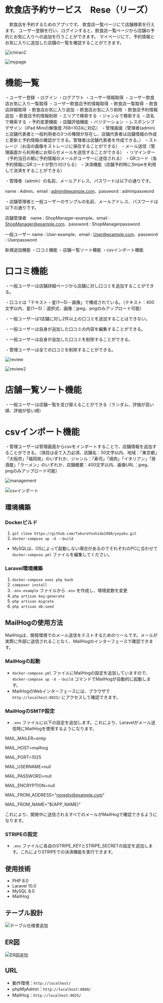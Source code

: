 # 飲食店予約サービス　Rese（リーズ）
　飲食店を予約するためのアプリです。
飲食店一覧ページにて店舗検索を行えます。
ユーザー登録を行い、ログインすると、飲食店一覧ページから店舗の予約とお気に入りへの追加を行うことができます。
マイページにて、予約情報とお気に入りに追加した店舗の一覧を確認することができます。

![ichiran2](https://github.com/user-attachments/assets/ec67e482-7507-42a4-8439-bd3b7fb7f462)

![mypage](https://github.com/user-attachments/assets/8f7741c9-0b38-4609-a5d0-0472d36cc8ba)

# 機能一覧

・ユーザー登録
・ログイン
・ログアウト
・ユーザー情報取得
・ユーザー飲食店お気に入り一覧取得
・ユーザー飲食店予約情報取得
・飲食店一覧取得
・飲食店詳細取得
・飲食店お気に入り追加
・飲食店お気に入り削除
・飲食店予約情報追加
・飲食店予約情報削除
・エリアで検索する
・ジャンルで検索する
・店名で検索する
・予約変更機能
・店舗評価機能
・バリデーション
・レスポンシブデザイン（iPad Miniの解像度 768×1024に対応）
・管理画面（管理者(admin)と店舗代表者と一般利用者の3つの権限が存在し、店舗代表者は店舗情報の作成と更新と予約情報の確認ができる。管理者は店舗代表者を作成できる。）
・ストレージ（お店の画像をストレージに保存することができる）
・メール送信（管理画面から利用者にお知らせメールを送信することができる）
・リマインダー（予約当日の朝に予約情報のメールがユーザーに送信される）
・QRコード（各予約情報にQRコードが割り付けらる）
・決済機能（店舗予約時にStripeを利用して決済をすることができる）

・管理者（admin）の名前、メールアドレス、パスワードは以下の通りです。

name : Admin、email : admin@example.com、password : adminpassword

・店舗管理者と一般ユーザーのサンプルの名前、メールアドレス、パスワードは以下の通りです。

店舗管理者　name : ShopManager-example、email : ShopManager@example.com、password : ShopManagerpassword

一般ユーザー name : User-example、email : User@example.com、password : Userpassword

新規追加機能
・口コミ機能
・店舗一覧ソート機能
・csvインポート機能

# 口コミ機能

・一般ユーザーは店舗詳細ページから店舗に対し口コミを追加することができる。

・口コミは「テキスト・星(1～5)・画像」で構成されている。（テキスト：400文字以内、星(1～5)：選択式、画像：jpeg、pngのみアップロード可能）
    
・一般ユーザーは1店舗に対し2件以上の口コミを追加することはできない。

・一般ユーザーは自身が追加した口コミの内容を編集することができる。

・一般ユーザーは自身が追加した口コミを削除することができる。

・管理ユーザーは全ての口コミを削除することができる。

![review](https://github.com/user-attachments/assets/3f4997f3-43d9-4813-90b5-e5f4ec77082f)

![review2](https://github.com/user-attachments/assets/6b7a2f5b-619a-45a7-9c77-0d160026a954)

# 店舗一覧ソート機能

・一般ユーザーは店舗一覧を並び替えることができる（ランダム、評価が高い順、評価が低い順）

# csvインポート機能

・管理ユーザーは管理画面からcsvをインポートすることで、店舗情報を追加することができる。（項目は全て入力必須、店舗名：50文字以内、地域：「東京都」「大阪府」「福岡県」のいずれか、ジャンル：「寿司」「焼肉」「イタリアン」「居酒屋」「ラーメン」のいずれか、店舗概要：400文字以内、画像URL：jpeg、pngのみアップロード可能）

![management](https://github.com/user-attachments/assets/e25c310b-1c25-4f2b-a0d5-57d2e476a77e)

![csvインポート](https://github.com/user-attachments/assets/3635b272-0c50-4070-8da8-8c03e5d5c8d9)

## 環境構築

### Dockerビルド
1. `git clone https://github.com/TakuroYoshida1988/yoyaku.git`
2. `docker-compose up -d --build`

* MySQLは、OSによって起動しない場合があるのでそれぞれのPCに合わせて `docker-compose.yml` ファイルを編集してください。

### Laravel環境構築
1. `docker-compose exec php bash`
2. `composer install`
3. `.env.example` ファイルから `.env` を作成し、環境変数を変更
4. `php artisan key:generate`
5. `php artisan migrate`
6. `php artisan db:seed`
   

## MailHogの使用方法

MailHogは、開発環境でのメール送信をテストするためのツールです。メールが実際に外部に送信されることなく、MailHogのインターフェースで確認できます。

### MailHogの起動
- `docker-compose.yml` ファイルにMailHogの設定を追加していますので、`docker-compose up -d --build` コマンドでMailHogが自動的に起動します。
- MailHogのWebインターフェースには、ブラウザで `http://localhost:8025/` にアクセスして確認できます。

### MailHogのSMTP設定
- `.env` ファイルに以下の設定を追加します。これにより、Laravelがメール送信時にMailHogを使用するようになります。

MAIL_MAILER=smtp

MAIL_HOST=mailhog

MAIL_PORT=1025

MAIL_USERNAME=null

MAIL_PASSWORD=null

MAIL_ENCRYPTION=null

MAIL_FROM_ADDRESS="noreply@example.com"

MAIL_FROM_NAME="${APP_NAME}"

これにより、開発中に送信されるすべてのメールがMailHogで確認できるようになります。

### STRIPEの設定
- `.env` ファイルに各自のSTRIPE_KEYとSTRIPE_SECRETの設定を追加します。これによりSTRIPEでの決済機能を実行できます。

## 使用技術
- PHP 8.0
- Laravel 10.0
- MySQL 8.0
- MailHog

## テーブル設計
![テーブル仕様書追加](https://github.com/user-attachments/assets/f87081aa-24b5-4908-92c2-2f3e1b2821dc)

## ER図
![ER図追加](https://github.com/user-attachments/assets/ece6dccd-fefe-4520-ad2f-55d78aa7dac8)

## URL
- 動作環境：`http://localhost/`
- phpMyAdmin：`http://localhost:8080/`
- MailHog：`http://localhost:8025/`
